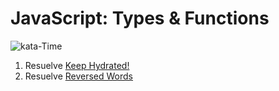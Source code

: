 # JavaScript: Types & Functions

![kata-Time](https://media2.giphy.com/media/qhy3CzuyVQC2WlCOYd/200.webp?cid=ecf05e47vozz5m63jszco8svorgfrms4uhw0doa24to4yzi7&rid=200.webp&ct=g)

1. Resuelve [Keep Hydrated!](https://www.codewars.com/kata/582cb0224e56e068d800003c/javascript)
1. Resuelve [Reversed Words](https://www.codewars.com/kata/51c8991dee245d7ddf00000e/javascript)
